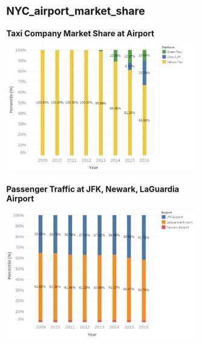 # NYC_airport_market_share

## Taxi Company Market Share at Airport
<img src= https://github.com/wangruinju/NYC_airport_market_share/blob/master/images/Tableau1.png width="700">

## Passenger Traffic at JFK, Newark, LaGuardia Airport
<img src = https://github.com/wangruinju/NYC_airport_market_share/blob/master/images/Tableau2.png width="700">
